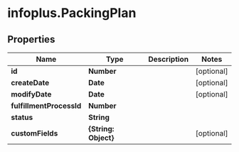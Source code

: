 # infoplus.PackingPlan

## Properties
Name | Type | Description | Notes
------------ | ------------- | ------------- | -------------
**id** | **Number** |  | [optional] 
**createDate** | **Date** |  | [optional] 
**modifyDate** | **Date** |  | [optional] 
**fulfillmentProcessId** | **Number** |  | 
**status** | **String** |  | 
**customFields** | **{String: Object}** |  | [optional] 


